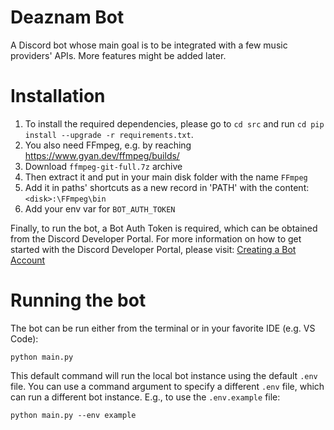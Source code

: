 # Deaznam Bot
A Discord bot whose main goal is to be integrated with a few music providers' APIs. More features might be added later.

# Installation
1. To install the required dependencies, please go to `cd src` and run `cd pip install --upgrade -r requirements.txt`.
2. You also need FFmpeg, e.g. by reaching https://www.gyan.dev/ffmpeg/builds/
3. Download `ffmpeg-git-full.7z` archive
4. Then extract it and put in your main disk folder with the name `FFmpeg`
5. Add it in paths' shortcuts as a new record in 'PATH' with the content: `<disk>:\FFmpeg\bin`
6. Add your env var for `BOT_AUTH_TOKEN`

Finally, to run the bot, a Bot Auth Token is required, which can be obtained from the Discord Developer Portal. For more information on how to get started with the Discord Developer Portal, please visit: [Creating a Bot Account](https://discordpy.readthedocs.io/en/stable/discord.html)

# Running the bot
The bot can be run either from the terminal or in your favorite IDE (e.g. VS Code):

`python main.py`

This default command will run the local bot instance using the default `.env` file. You can use a command argument to specify a different `.env` file, which can run a different bot instance. E.g., to use the `.env.example` file:

`python main.py --env example`